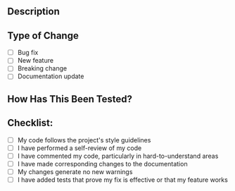 ## Description
<!-- Describe your changes in detail -->

## Type of Change
- [ ] Bug fix
- [ ] New feature
- [ ] Breaking change
- [ ] Documentation update

## How Has This Been Tested?
<!-- Describe your testing process -->

## Checklist:
- [ ] My code follows the project's style guidelines
- [ ] I have performed a self-review of my code
- [ ] I have commented my code, particularly in hard-to-understand areas
- [ ] I have made corresponding changes to the documentation
- [ ] My changes generate no new warnings
- [ ] I have added tests that prove my fix is effective or that my feature works 